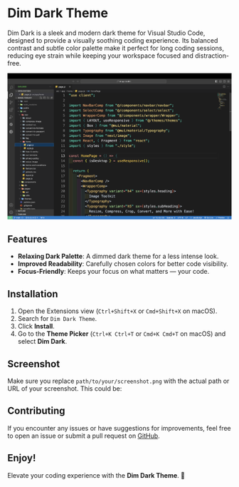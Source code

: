 # Dim Dark Theme

Dim Dark is a sleek and modern dark theme for Visual Studio Code, designed to provide a visually soothing coding experience. Its balanced contrast and subtle color palette make it perfect for long coding sessions, reducing eye strain while keeping your workspace focused and distraction-free.

![Dim Dark Theme Screenshot](https://github.com/professinalsidd/vs-code-theme-extension/raw/main/screenshot.png)

## Features

- **Relaxing Dark Palette**: A dimmed dark theme for a less intense look.
- **Improved Readability**: Carefully chosen colors for better code visibility.
- **Focus-Friendly**: Keeps your focus on what matters — your code.

## Installation

1. Open the Extensions view (`Ctrl+Shift+X` or `Cmd+Shift+X` on macOS).
2. Search for `Dim Dark Theme`.
3. Click **Install**.
4. Go to the **Theme Picker** (`Ctrl+K Ctrl+T` or `Cmd+K Cmd+T` on macOS) and select **Dim Dark**.

## Screenshot

Make sure you replace `path/to/your/screenshot.png` with the actual path or URL of your screenshot. This could be:

## Contributing

If you encounter any issues or have suggestions for improvements, feel free to open an issue or submit a pull request on [GitHub](https://github.com/professinalsidd/vs-code-theme-extension).

## Enjoy!

Elevate your coding experience with the **Dim Dark Theme**. 🌙
